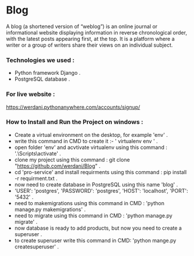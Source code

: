 # Blog

<p>A blog (a shortened version of “weblog”) is an online journal or informational website displaying information in reverse chronological order, with the latest posts appearing first, at the top. It is a platform where a writer or a group of writers share their views on an individual subject. </p>

### Technologies we used :
- Python framework Django .
- PostgreSQL database .

### For live website :

https://werdani.pythonanywhere.com/accounts/signup/

### How to Install and Run the Project on windows :
- Create a virtual environment on the desktop, for example 'env' .
- write this command in CMD to create it :- ' virtualenv env ' .
- open folder 'env' and acvtivate virtualenv using this command : '.\Scripts\activate' .
- clone my project using this command : git clone "https://github.com/werdani/Blog" .
- cd 'pro-service' and install requirments using this command : pip install -r requirment.txt .
- now need to create database in PostgreSQL using this name 'blog' .
- 'USER': 'postgres', 'PASSWORD': 'postgres', 'HOST': 'localhost', 'PORT': '5432' .
- need to makemigrations using this command in CMD : 'python manage.py makemigrations' .
- need to migrate using this command in CMD : 'python manage.py migrate' .
- now database is ready to add products, but now you need to create a superuser .
- to create superuser write this command in CMD: 'python mange.py createsuperuser' . 
